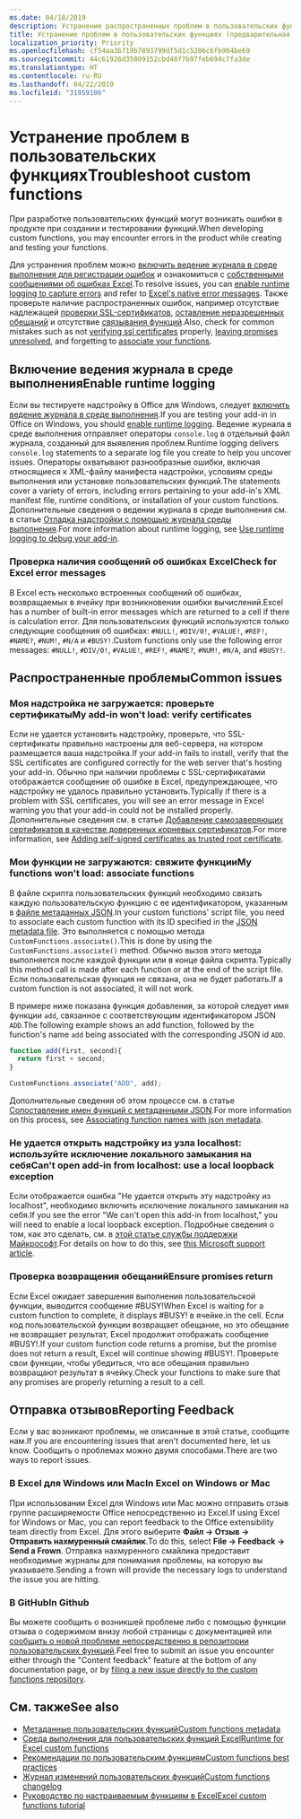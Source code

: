 ```yaml
---
ms.date: 04/18/2019
description: Устранение распространенных проблем в пользовательских функциях Excel.
title: Устранение проблем в пользовательских функциях (предварительная версия)
localization_priority: Priority
ms.openlocfilehash: cf54aa3b719b7893799df5d1c5206c6fb904be69
ms.sourcegitcommit: 44c61926d35809152cbd48f7b97feb694c7fa3de
ms.translationtype: HT
ms.contentlocale: ru-RU
ms.lasthandoff: 04/22/2019
ms.locfileid: "31959106"
---
```

# <a name="troubleshoot-custom-functions"></a><span data-ttu-id="89f31-103">Устранение проблем в пользовательских функциях</span><span class="sxs-lookup"><span data-stu-id="89f31-103">Troubleshoot custom functions</span></span>

<span data-ttu-id="89f31-104">При разработке пользовательских функций могут возникать ошибки в продукте при создании и тестировании функций.</span><span class="sxs-lookup"><span data-stu-id="89f31-104">When developing custom functions, you may encounter errors in the product while creating and testing your functions.</span></span>

<span data-ttu-id="89f31-105">Для устранения проблем можно [включить ведение журнала в среде выполнения для регистрации ошибок](#enable-runtime-logging) и ознакомиться с [собственными сообщениями об ошибках Excel](#check-for-excel-error-messages).</span><span class="sxs-lookup"><span data-stu-id="89f31-105">To resolve issues, you can [enable runtime logging to capture errors](#enable-runtime-logging) and refer to [Excel's native error messages](#check-for-excel-error-messages).</span></span> <span data-ttu-id="89f31-106">Также проверьте наличие распространенных ошибок, например отсутствие надлежащей [проверки SSL-сертификатов](#my-add-in-wont-load-verify-certificates), [оставление неразрешенных обещаний](#ensure-promises-return) и отсутствие [связывания функций](#my-functions-wont-load-associate-functions).</span><span class="sxs-lookup"><span data-stu-id="89f31-106">Also, check for common mistakes such as not [verifying ssl certificates](#my-add-in-wont-load-verify-certificates) properly, [leaving promises unresolved](#ensure-promises-return), and forgetting to [associate your functions](#my-functions-wont-load-associate-functions).</span></span>

## <a name="enable-runtime-logging"></a><span data-ttu-id="89f31-107">Включение ведения журнала в среде выполнения</span><span class="sxs-lookup"><span data-stu-id="89f31-107">Enable runtime logging</span></span>

<span data-ttu-id="89f31-108">Если вы тестируете надстройку в Office для Windows, следует [включить ведение журнала в среде выполнения](/office/dev/add-ins/testing/troubleshoot-manifest#use-runtime-logging-to-debug-your-add-in).</span><span class="sxs-lookup"><span data-stu-id="89f31-108">If you are testing your add-in in Office on Windows, you should [enable runtime logging](/office/dev/add-ins/testing/troubleshoot-manifest#use-runtime-logging-to-debug-your-add-in).</span></span> <span data-ttu-id="89f31-109">Ведение журнала в среде выполнения отправляет операторы `console.log` в отдельный файл журнала, созданный для выявления проблем.</span><span class="sxs-lookup"><span data-stu-id="89f31-109">Runtime logging delivers `console.log` statements to a separate log file you create to help you uncover issues.</span></span> <span data-ttu-id="89f31-110">Операторы охватывают разнообразные ошибки, включая относящиеся к XML-файлу манифеста надстройки, условиям среды выполнения или установке пользовательских функций.</span><span class="sxs-lookup"><span data-stu-id="89f31-110">The statements cover a variety of errors, including errors pertaining to your add-in's XML manifest file, runtime conditions, or installation of your custom functions.</span></span>  <span data-ttu-id="89f31-111">Дополнительные сведения о ведении журнала в среде выполнения см. в статье [Отладка надстройки с помощью журнала среды выполнения](/office/dev/add-ins/testing/troubleshoot-manifest#use-runtime-logging-to-debug-your-add-in).</span><span class="sxs-lookup"><span data-stu-id="89f31-111">For more information about runtime logging, see [Use runtime logging to debug your add-in](/office/dev/add-ins/testing/troubleshoot-manifest#use-runtime-logging-to-debug-your-add-in).</span></span>  

### <a name="check-for-excel-error-messages"></a><span data-ttu-id="89f31-112">Проверка наличия сообщений об ошибках Excel</span><span class="sxs-lookup"><span data-stu-id="89f31-112">Check for Excel error messages</span></span>

<span data-ttu-id="89f31-113">В Excel есть несколько встроенных сообщений об ошибках, возвращаемых в ячейку при возникновении ошибки вычислений.</span><span class="sxs-lookup"><span data-stu-id="89f31-113">Excel has a number of built-in error messages which are returned to a cell if there is calculation error.</span></span> <span data-ttu-id="89f31-114">Для пользовательских функций используются только следующие сообщения об ошибках: `#NULL!`, `#DIV/0!`, `#VALUE!`, `#REF!`, `#NAME?`, `#NUM!`, `#N/A` и `#BUSY!`.</span><span class="sxs-lookup"><span data-stu-id="89f31-114">Custom functions only use the following error messages: `#NULL!`, `#DIV/0!`, `#VALUE!`, `#REF!`, `#NAME?`, `#NUM!`, `#N/A`, and `#BUSY!`.</span></span>

## <a name="common-issues"></a><span data-ttu-id="89f31-115">Распространенные проблемы</span><span class="sxs-lookup"><span data-stu-id="89f31-115">Common issues</span></span>

### <a name="my-add-in-wont-load-verify-certificates"></a><span data-ttu-id="89f31-116">Моя надстройка не загружается: проверьте сертификаты</span><span class="sxs-lookup"><span data-stu-id="89f31-116">My add-in won't load: verify certificates</span></span>

<span data-ttu-id="89f31-117">Если не удается установить надстройку, проверьте, что SSL-сертификаты правильно настроены для веб-сервера, на котором размещается ваша надстройка.</span><span class="sxs-lookup"><span data-stu-id="89f31-117">If your add-in fails to install, verify that the SSL certificates are configured correctly for the web server that's hosting your add-in.</span></span> <span data-ttu-id="89f31-118">Обычно при наличии проблемы с SSL-сертификатами отображается сообщение об ошибке в Excel, предупреждающее, что надстройку не удалось правильно установить.</span><span class="sxs-lookup"><span data-stu-id="89f31-118">Typically if there is a problem with SSL certificates, you will see an error message in Excel warning you that your add-in could not be installed properly.</span></span> <span data-ttu-id="89f31-119">Дополнительные сведения см. в статье [Добавление самозаверяющих сертификатов в качестве доверенных корневых сертификатов](https://github.com/OfficeDev/generator-office/blob/master/src/docs/ssl.md).</span><span class="sxs-lookup"><span data-stu-id="89f31-119">For more information, see [Adding self-signed certificates as trusted root certificate](https://github.com/OfficeDev/generator-office/blob/master/src/docs/ssl.md).</span></span>

### <a name="my-functions-wont-load-associate-functions"></a><span data-ttu-id="89f31-120">Мои функции не загружаются: свяжите функции</span><span class="sxs-lookup"><span data-stu-id="89f31-120">My functions won't load: associate functions</span></span>

<span data-ttu-id="89f31-121">В файле скрипта пользовательских функций необходимо связать каждую пользовательскую функцию с ее идентификатором, указанным в [файле метаданных JSON](custom-functions-json.md).</span><span class="sxs-lookup"><span data-stu-id="89f31-121">In your custom functions' script file, you need to associate each custom function with its ID specified in the [JSON metadata file](custom-functions-json.md).</span></span> <span data-ttu-id="89f31-122">Это выполняется с помощью метода `CustomFunctions.associate()`.</span><span class="sxs-lookup"><span data-stu-id="89f31-122">This is done by using the `CustomFunctions.associate()` method.</span></span> <span data-ttu-id="89f31-123">Обычно вызов этого метода выполняется после каждой функции или в конце файла скрипта.</span><span class="sxs-lookup"><span data-stu-id="89f31-123">Typically this method call is made after each function or at the end of the script file.</span></span> <span data-ttu-id="89f31-124">Если пользовательская функция не связана, она не будет работать.</span><span class="sxs-lookup"><span data-stu-id="89f31-124">If a custom function is not associated, it will not work.</span></span>

<span data-ttu-id="89f31-125">В примере ниже показана функция добавления, за которой следует имя функции `add`, связанное с соответствующим идентификатором JSON `ADD`.</span><span class="sxs-lookup"><span data-stu-id="89f31-125">The following example shows an add function, followed by the function's name `add` being associated with the corresponding JSON id `ADD`.</span></span>

```js
function add(first, second){
  return first + second;
}

CustomFunctions.associate("ADD", add);
```

<span data-ttu-id="89f31-126">Дополнительные сведения об этом процессе см. в статье [Сопоставление имен функций с метаданными JSON](/office/dev/add-ins/excel/custom-functions-best-practices#associating-function-names-with-json-metadata).</span><span class="sxs-lookup"><span data-stu-id="89f31-126">For more information on this process, see [Associating function names with json metadata](/office/dev/add-ins/excel/custom-functions-best-practices#associating-function-names-with-json-metadata).</span></span>

### <a name="cant-open-add-in-from-localhost-use-a-local-loopback-exception"></a><span data-ttu-id="89f31-127">Не удается открыть надстройку из узла localhost: используйте исключение локального замыкания на себя</span><span class="sxs-lookup"><span data-stu-id="89f31-127">Can't open add-in from localhost: use a local loopback exception</span></span>

<span data-ttu-id="89f31-128">Если отображается ошибка "Не удается открыть эту надстройку из localhost", необходимо включить исключение локального замыкания на себя.</span><span class="sxs-lookup"><span data-stu-id="89f31-128">If you see the error "We can't open this add-in from localhost," you will need to enable a local loopback exception.</span></span> <span data-ttu-id="89f31-129">Подробные сведения о том, как это сделать, см. в [этой статье службы поддержки Майкрософт](https://support.microsoft.com/ru-RU/help/4490419/local-loopback-exemption-does-not-work).</span><span class="sxs-lookup"><span data-stu-id="89f31-129">For details on how to do this, see [this Microsoft support article](https://support.microsoft.com/ru-RU/help/4490419/local-loopback-exemption-does-not-work).</span></span>

### <a name="ensure-promises-return"></a><span data-ttu-id="89f31-130">Проверка возвращения обещаний</span><span class="sxs-lookup"><span data-stu-id="89f31-130">Ensure promises return</span></span>

<span data-ttu-id="89f31-131">Если Excel ожидает завершения выполнения пользовательской функции, выводится сообщение #BUSY!</span><span class="sxs-lookup"><span data-stu-id="89f31-131">When Excel is waiting for a custom function to complete, it displays #BUSY!</span></span> <span data-ttu-id="89f31-132">в ячейке.</span><span class="sxs-lookup"><span data-stu-id="89f31-132">in the cell.</span></span> <span data-ttu-id="89f31-133">Если код пользовательской функции возвращает обещание, но это обещание не возвращает результат, Excel продолжит отображать сообщение #BUSY!.</span><span class="sxs-lookup"><span data-stu-id="89f31-133">If your custom function code returns a promise, but the promise does not return a result, Excel will continue showing #BUSY!.</span></span> <span data-ttu-id="89f31-134">Проверьте свои функции, чтобы убедиться, что все обещания правильно возвращают результат в ячейку.</span><span class="sxs-lookup"><span data-stu-id="89f31-134">Check your functions to make sure that any promises are properly returning a result to a cell.</span></span>

## <a name="reporting-feedback"></a><span data-ttu-id="89f31-135">Отправка отзывов</span><span class="sxs-lookup"><span data-stu-id="89f31-135">Reporting Feedback</span></span>

<span data-ttu-id="89f31-136">Если у вас возникают проблемы, не описанные в этой статье, сообщите нам.</span><span class="sxs-lookup"><span data-stu-id="89f31-136">If you are encountering issues that aren't documented here, let us know.</span></span> <span data-ttu-id="89f31-137">Сообщить о проблемах можно двумя способами.</span><span class="sxs-lookup"><span data-stu-id="89f31-137">There are two ways to report issues.</span></span>

### <a name="in-excel-on-windows-or-mac"></a><span data-ttu-id="89f31-138">В Excel для Windows или Mac</span><span class="sxs-lookup"><span data-stu-id="89f31-138">In Excel on Windows or Mac</span></span>

<span data-ttu-id="89f31-139">При использовании Excel для Windows или Mac можно отправить отзыв группе расширяемости Office непосредственно из Excel.</span><span class="sxs-lookup"><span data-stu-id="89f31-139">If using Excel for Windows or Mac, you can report feedback to the Office extensibility team directly from Excel.</span></span> <span data-ttu-id="89f31-140">Для этого выберите **Файл -> Отзыв -> Отправить нахмуренный смайлик**.</span><span class="sxs-lookup"><span data-stu-id="89f31-140">To do this, select **File -> Feedback -> Send a Frown**.</span></span> <span data-ttu-id="89f31-141">Отправка нахмуренного смайлика предоставит необходимые журналы для понимания проблемы, на которую вы указываете.</span><span class="sxs-lookup"><span data-stu-id="89f31-141">Sending a frown will provide the necessary logs to understand the issue you are hitting.</span></span>

### <a name="in-github"></a><span data-ttu-id="89f31-142">В GitHub</span><span class="sxs-lookup"><span data-stu-id="89f31-142">In Github</span></span>

<span data-ttu-id="89f31-143">Вы можете сообщить о возникшей проблеме либо с помощью функции отзыва о содержимом внизу любой страницы с документацией или [сообщить о новой проблеме непосредственно в репозитории пользовательских функций](https://github.com/OfficeDev/Excel-Custom-Functions/issues).</span><span class="sxs-lookup"><span data-stu-id="89f31-143">Feel free to submit an issue you encounter either through the "Content feedback" feature at the bottom of any documentation page, or by [filing a new issue directly to the custom functions repository](https://github.com/OfficeDev/Excel-Custom-Functions/issues).</span></span>

## <a name="see-also"></a><span data-ttu-id="89f31-144">См. также</span><span class="sxs-lookup"><span data-stu-id="89f31-144">See also</span></span>

* [<span data-ttu-id="89f31-145">Метаданные пользовательских функций</span><span class="sxs-lookup"><span data-stu-id="89f31-145">Custom functions metadata</span></span>](custom-functions-json.md)
* [<span data-ttu-id="89f31-146">Среда выполнения для пользовательских функций Excel</span><span class="sxs-lookup"><span data-stu-id="89f31-146">Runtime for Excel custom functions</span></span>](custom-functions-runtime.md)
* [<span data-ttu-id="89f31-147">Рекомендации по пользовательским функциям</span><span class="sxs-lookup"><span data-stu-id="89f31-147">Custom functions best practices</span></span>](custom-functions-best-practices.md)
* [<span data-ttu-id="89f31-148">Журнал изменений пользовательских функций</span><span class="sxs-lookup"><span data-stu-id="89f31-148">Custom functions changelog</span></span>](custom-functions-changelog.md)
* [<span data-ttu-id="89f31-149">Руководство по настраиваемым функциям в Excel</span><span class="sxs-lookup"><span data-stu-id="89f31-149">Excel custom functions tutorial</span></span>](../tutorials/excel-tutorial-create-custom-functions.md)
